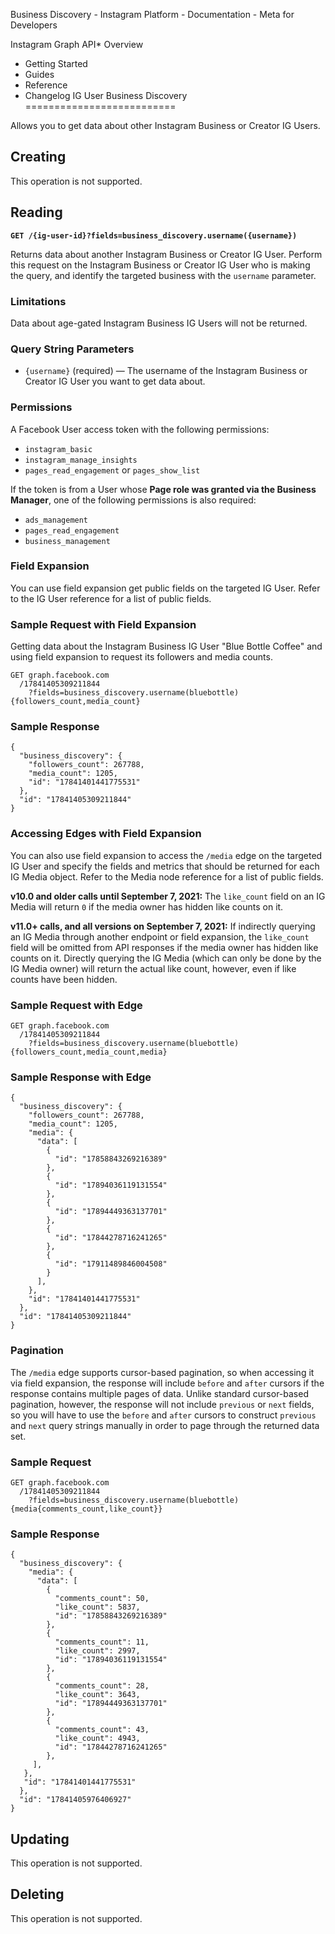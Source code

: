 
Business Discovery - Instagram Platform - Documentation - Meta for Developers









Instagram Graph API* Overview
* Getting Started
* Guides
* Reference
* Changelog
IG User Business Discovery
==========================


Allows you to get data about other Instagram Business or Creator IG Users.


Creating
--------


This operation is not supported.


Reading
-------


**`GET /{ig-user-id}?fields=business_discovery.username({username})`**


Returns data about another Instagram Business or Creator IG User. Perform this request on the Instagram Business or Creator IG User who is making the query, and identify the targeted business with the `username` parameter.


### Limitations


Data about age-gated Instagram Business IG Users will not be returned.


### Query String Parameters


* `{username}` (required) — The username of the Instagram Business or Creator IG User you want to get data about.


### Permissions


A Facebook User access token with the following permissions:


* `instagram_basic`
* `instagram_manage_insights`
* `pages_read_engagement` or `pages_show_list`


If the token is from a User whose **Page role was granted via the Business Manager**, one of the following permissions is also required:


* `ads_management`
* `pages_read_engagement`
* `business_management`


### Field Expansion


You can use field expansion get public fields on the targeted IG User. Refer to the IG User reference for a list of public fields.


### Sample Request with Field Expansion


Getting data about the Instagram Business IG User "Blue Bottle Coffee" and using field expansion to request its followers and media counts.



```
GET graph.facebook.com
  /17841405309211844
    ?fields=business_discovery.username(bluebottle){followers_count,media_count}
```
### Sample Response



```
{
  "business_discovery": {
    "followers_count": 267788,
    "media_count": 1205,
    "id": "17841401441775531"
  },
  "id": "17841405309211844"
}
```
### Accessing Edges with Field Expansion


You can also use field expansion to access the `/media` edge on the targeted IG User and specify the fields and metrics that should be returned for each IG Media object. Refer to the Media node reference for a list of public fields.


**v10.0 and older calls until September 7, 2021:** The `like_count` field on an IG Media will return `0` if the media owner has hidden like counts on it.


**v11.0+ calls, and all versions on September 7, 2021:** If indirectly querying an IG Media through another endpoint or field expansion, the `like_count` field will be omitted from API responses if the media owner has hidden like counts on it. Directly querying the IG Media (which can only be done by the IG Media owner) will return the actual like count, however, even if like counts have been hidden.


### Sample Request with Edge



```
GET graph.facebook.com
  /17841405309211844
    ?fields=business_discovery.username(bluebottle){followers_count,media_count,media}
```
### Sample Response with Edge



```
{
  "business_discovery": {
    "followers_count": 267788,
    "media_count": 1205,
    "media": {
      "data": [
        {
          "id": "17858843269216389"
        },
        {
          "id": "17894036119131554"
        },
        {
          "id": "17894449363137701"
        },
        {
          "id": "17844278716241265"
        },
        {
          "id": "17911489846004508"
        }
      ],
    },
    "id": "17841401441775531"
  },
  "id": "17841405309211844"
}
```
### Pagination


The `/media` edge supports cursor-based pagination, so when accessing it via field expansion, the response will include `before` and `after` cursors if the response contains multiple pages of data. Unlike standard cursor-based pagination, however, the response will not include `previous` or `next` fields, so you will have to use the `before` and `after` cursors to construct `previous` and `next` query strings manually in order to page through the returned data set.


### Sample Request



```
GET graph.facebook.com
  /17841405309211844
    ?fields=business_discovery.username(bluebottle){media{comments_count,like_count}}
```
### Sample Response



```
{
  "business_discovery": {
    "media": {
      "data": [
        {
          "comments_count": 50,
          "like_count": 5837,
          "id": "17858843269216389"
        },
        {
          "comments_count": 11,
          "like_count": 2997,
          "id": "17894036119131554"
        },
        {
          "comments_count": 28,
          "like_count": 3643,
          "id": "17894449363137701"
        },
        {
          "comments_count": 43,
          "like_count": 4943,
          "id": "17844278716241265"
        },
     ],
   },
   "id": "17841401441775531"
  },
  "id": "17841405976406927"
}
```
Updating
--------


This operation is not supported.


Deleting
--------


This operation is not supported.







































 
